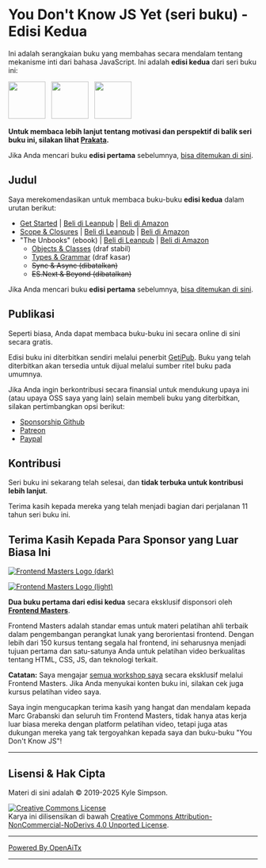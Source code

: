 # You Don't Know JS Yet (seri buku) - Edisi Kedua

Ini adalah serangkaian buku yang membahas secara mendalam tentang mekanisme inti dari bahasa JavaScript. Ini adalah **edisi kedua** dari seri buku ini:

<a href="https://leanpub.com/ydkjsy-get-started"><img src="get-started/images/cover.png" width="75"></a>&nbsp;&nbsp;
<a href="https://leanpub.com/ydkjsy-scope-closures"><img src="scope-closures/images/cover.png" width="75"></a>&nbsp;&nbsp;
<a href="https://leanpub.com/ydkjsy-unbooks"><img src="unbooks-cover.png" width="75"></a>

**Untuk membaca lebih lanjut tentang motivasi dan perspektif di balik seri buku ini, silakan lihat [Prakata](preface.md).**

Jika Anda mencari buku **edisi pertama** sebelumnya, [bisa ditemukan di sini](https://github.com/getify/You-Dont-Know-JS/blob/1st-ed/README.md).

## Judul

Saya merekomendasikan untuk membaca buku-buku **edisi kedua** dalam urutan berikut:

* [Get Started](get-started/README.md) | [Beli di Leanpub](https://leanpub.com/ydkjsy-get-started) | [Beli di Amazon](https://www.amazon.com/dp/B084BNMN7T)
* [Scope & Closures](scope-closures/README.md) | [Beli di Leanpub](https://leanpub.com/ydkjsy-scope-closures) | [Beli di Amazon](https://www.amazon.com/dp/B08634PZ3N)
* "The Unbooks" (ebook) | [Beli di Leanpub](https://leanpub.com/ydkjsy-unbooks) | [Beli di Amazon](https://www.amazon.com/dp/B0F7H1DN5S)
    - [Objects & Classes](objects-classes/README.md) (draf stabil)
    - [Types & Grammar](types-grammar/README.md) (draf kasar)
    - ~~Sync & Async (dibatalkan)~~
    - ~~ES.Next & Beyond (dibatalkan)~~

Jika Anda mencari buku **edisi pertama** sebelumnya, [bisa ditemukan di sini](https://github.com/getify/You-Dont-Know-JS/blob/1st-ed/README.md).

## Publikasi

Seperti biasa, Anda dapat membaca buku-buku ini secara online di sini secara gratis.

Edisi buku ini diterbitkan sendiri melalui penerbit [GetiPub](https://geti.pub). Buku yang telah diterbitkan akan tersedia untuk dijual melalui sumber ritel buku pada umumnya.

Jika Anda ingin berkontribusi secara finansial untuk mendukung upaya ini (atau upaya OSS saya yang lain) selain membeli buku yang diterbitkan, silakan pertimbangkan opsi berikut:

* [Sponsorship Github](https://github.com/users/getify/sponsorship)
* [Patreon](https://www.patreon.com/getify)
* [Paypal](https://www.paypal.me/getify)

## Kontribusi

Seri buku ini sekarang telah selesai, dan **tidak terbuka untuk kontribusi lebih lanjut**.

Terima kasih kepada mereka yang telah menjadi bagian dari perjalanan 11 tahun seri buku ini.

## Terima Kasih Kepada Para Sponsor yang Luar Biasa Ini

[![Frontend Masters Logo (dark)](https://github.com/getify/You-Dont-Know-JS/blob/2nd-ed/external-logos/fem_logo-light.svg)](https://frontendmasters.com#gh-light-mode-only)

[![Frontend Masters Logo (light)](https://github.com/getify/You-Dont-Know-JS/blob/2nd-ed/external-logos/fem_logo.svg)](https://frontendmasters.com#gh-dark-mode-only)

**Dua buku pertama dari edisi kedua** secara eksklusif disponsori oleh **[Frontend Masters](https://frontendmasters.com/?code=simpson)**.

Frontend Masters adalah standar emas untuk materi pelatihan ahli terbaik dalam pengembangan perangkat lunak yang berorientasi frontend. Dengan lebih dari 150 kursus tentang segala hal frontend, ini seharusnya menjadi tujuan pertama dan satu-satunya Anda untuk pelatihan video berkualitas tentang HTML, CSS, JS, dan teknologi terkait.

**Catatan:** Saya mengajar [semua workshop saya](https://frontendmasters.com/teachers/kyle-simpson?code=simpson) secara eksklusif melalui Frontend Masters. Jika Anda menyukai konten buku ini, silakan cek juga kursus pelatihan video saya.

Saya ingin mengucapkan terima kasih yang hangat dan mendalam kepada Marc Grabanski dan seluruh tim Frontend Masters, tidak hanya atas kerja luar biasa mereka dengan platform pelatihan video, tetapi juga atas dukungan mereka yang tak tergoyahkan kepada saya dan buku-buku "You Don't Know JS"!

----

## Lisensi & Hak Cipta

Materi di sini adalah &copy; 2019-2025 Kyle Simpson.

<a rel="license" href="https://creativecommons.org/licenses/by-nc-nd/4.0/"><img alt="Creative Commons License" style="border-width:0" src="https://i.creativecommons.org/l/by-nc-nd/4.0/88x31.png" /></a><br />Karya ini dilisensikan di bawah <a rel="license" href="http://creativecommons.org/licenses/by-nc-nd/4.0/">Creative Commons Attribution-NonCommercial-NoDerivs 4.0 Unported License</a>.

---

[Powered By OpenAiTx](https://github.com/OpenAiTx/OpenAiTx)

---